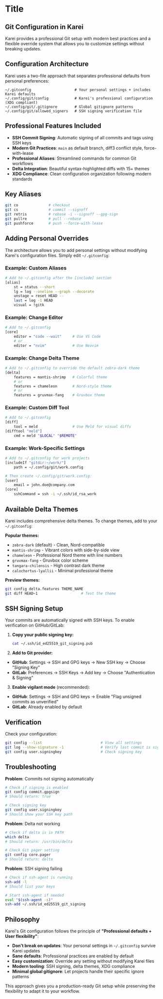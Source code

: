 # Title

<!-- SPDX-FileCopyrightText: 2025 The Karei Authors -->
<!-- SPDX-License-Identifier: CC0-1.0 -->

## Git Configuration in Karei

Karei provides a professional Git setup with modern best practices and a flexible override system that allows you to customize settings without breaking updates.

## Configuration Architecture

Karei uses a two-file approach that separates professional defaults from personal preferences:

```text
~/.gitconfig                    # Your personal settings + includes Karei defaults
~/.config/git/config            # Karei's professional configuration (XDG compliant)
~/.config/git/.gitignore        # Global gitignore patterns
~/.config/git/allowed_signers   # SSH signing verification file
```

## Professional Features Included

- **SSH Commit Signing**: Automatic signing of all commits and tags using SSH keys
- **Modern Git Practices**: `main` as default branch, diff3 conflict style, force-with-lease
- **Professional Aliases**: Streamlined commands for common Git workflows
- **Delta Integration**: Beautiful syntax-highlighted diffs with 15+ themes
- **XDG Compliance**: Clean configuration organization following modern standards

## Key Aliases

```bash
git co              # checkout
git cs              # commit --signoff
git retris          # rebase -i --signoff --gpg-sign
git pullre          # pull --rebase
git pushforce       # push --force-with-lease
```

## Adding Personal Overrides

The architecture allows you to add personal settings without modifying Karei's configuration files. Simply edit `~/.gitconfig`:

### Example: Custom Aliases

```bash
# Add to ~/.gitconfig after the [include] section
[alias]
    st = status --short
    lg = log --oneline --graph --decorate
    unstage = reset HEAD --
    last = log -1 HEAD
    visual = !gitk
```

### Example: Change Editor

```bash
# Add to ~/.gitconfig
[core]
    editor = "code --wait"     # Use VS Code
    # or
    editor = "nvim"            # Use Neovim
```

### Example: Change Delta Theme

```bash
# Add to ~/.gitconfig to override the default zebra-dark theme
[delta]
    features = mantis-shrimp   # Colorful theme
    # or
    features = chameleon       # Nord-style theme
    # or  
    features = gruvmax-fang    # Gruvbox theme
```

### Example: Custom Diff Tool

```bash
# Add to ~/.gitconfig
[diff]
    tool = meld                # Use Meld for visual diffs
[difftool "meld"]
    cmd = meld "$LOCAL" "$REMOTE"
```

### Example: Work-Specific Settings

```bash
# Add to ~/.gitconfig for work projects
[includeIf "gitdir:~/work/"]
    path = ~/.config/git/work.config

# Then create ~/.config/git/work.config:
[user]
    email = john.doe@company.com
[core]
    sshCommand = ssh -i ~/.ssh/id_rsa_work
```

## Available Delta Themes

Karei includes comprehensive delta themes. To change themes, add to your `~/.gitconfig`:

**Popular themes:**

- `zebra-dark` (default) - Clean, Nord-compatible
- `mantis-shrimp` - Vibrant colors with side-by-side view
- `chameleon` - Professional Nord theme with line numbers
- `gruvmax-fang` - Gruvbox color scheme
- `tangara-chilensis` - High contrast dark theme
- `calochortus-lyallii` - Minimal professional theme

**Preview themes:**

```bash
git config delta.features THEME_NAME
git diff HEAD~1                    # Test the theme
```

## SSH Signing Setup

Your commits are automatically signed with SSH keys. To enable verification on GitHub/GitLab:

1. **Copy your public signing key:**

   ```bash
   cat ~/.ssh/id_ed25519_git_signing.pub
   ```

2. **Add to Git provider:**

- **GitHub**: Settings → SSH and GPG keys → New SSH key → Choose "Signing Key"
- **GitLab**: Preferences → SSH Keys → Add key → Choose "Authentication & Signing"

3. **Enable vigilant mode** (recommended):

- **GitHub**: Settings → SSH and GPG keys → Enable "Flag unsigned commits as unverified"
- **GitLab**: Already enabled by default

## Verification

Check your configuration:

```bash
git config --list                           # View all settings
git log --show-signature -1                 # Verify last commit is signed
git config user.signingkey                  # Check signing key
```

## Troubleshooting

**Problem**: Commits not signing automatically

```bash
# Check if signing is enabled
git config commit.gpgsign
# Should return: true

# Check signing key
git config user.signingkey
# Should show your SSH key path
```

**Problem**: Delta not working

```bash
# Check if delta is in PATH
which delta
# Should return: /usr/bin/delta

# Check Git pager setting
git config core.pager
# Should return: delta
```

**Problem**: SSH signing failing

```bash
# Check if ssh-agent is running
ssh-add -l
# Should list your keys

# Start ssh-agent if needed
eval "$(ssh-agent -s)"
ssh-add ~/.ssh/id_ed25519_git_signing
```

## Philosophy

Karei's Git configuration follows the principle of **"Professional defaults + User flexibility"**:

- **Don't break on updates**: Your personal settings in `~/.gitconfig` survive Karei updates
- **Sane defaults**: Professional practices are enabled by default
- **Easy customization**: Override any setting without modifying Karei files
- **Modern tooling**: SSH signing, delta themes, XDG compliance
- **Minimal global gitignore**: Let projects handle their specific ignore patterns

This approach gives you a production-ready Git setup while preserving the flexibility to adapt it to your workflow.
